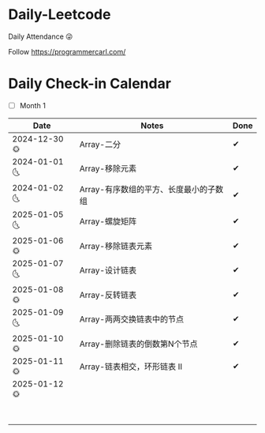 # Daily-Leetcode
Daily Attendance 😜

Follow https://programmercarl.com/

# Daily Check-in Calendar
- [ ] Month 1

| Date       | Notes                           | Done |
|------------|---------------------------------|------|
| 2024-12-30 🌞 | Array-二分     | ✔   |
| 2024-01-01 🌜 | Array-移除元素 | ✔ |
| 2024-01-02 🌜 | Array-有序数组的平方、长度最小的子数组 | ✔ |
| 2025-01-05 🌜 | Array-螺旋矩阵                         | ✔ |
| 2025-01-06 🌞 | Array-移除链表元素                     | ✔ |
| 2025-01-07 🌜 | Array-设计链表                         | ✔ |
| 2025-01-08 🌞 | Array-反转链表                         | ✔ |
| 2025-01-09 🌜 | Array-两两交换链表中的节点             | ✔ |
| 2025-01-10 🌞 | Array-删除链表的倒数第N个节点          | ✔ |
| 2025-01-11 🌞 | Array-链表相交，环形链表 II | ✔ |
| 2025-01-12 🌞 |                                        |  |
|  |  |  |
|  |  |  |
|  |  |  |
|  |  |  |
|  |  |  |
|  |  |  |
|  |  |  |
|  |  |  |

<!-- Continue adding more rows for additional days as needed -->